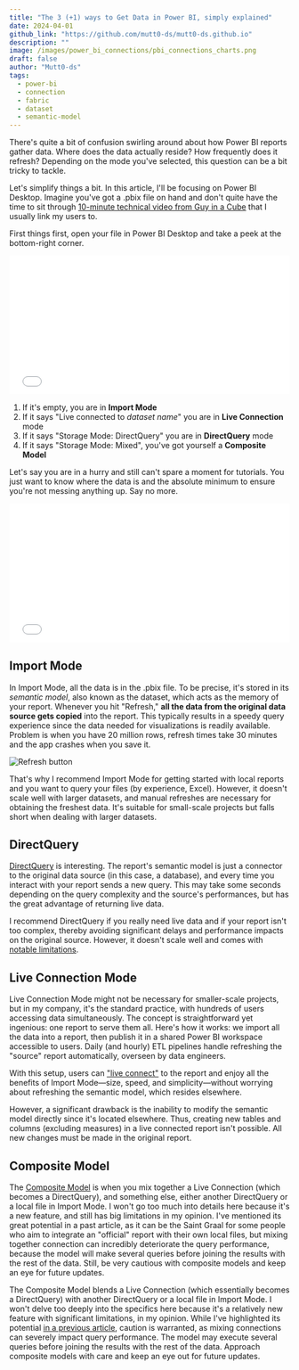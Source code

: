 ```yaml
---
title: "The 3 (+1) ways to Get Data in Power BI, simply explained"
date: 2024-04-01
github_link: "https://github.com/mutt0-ds/mutt0-ds.github.io"
description: ""
image: /images/power_bi_connections/pbi_connections_charts.png
draft: false
author: "Mutt0-ds"
tags:
  - power-bi
  - connection
  - fabric
  - dataset
  - semantic-model
---
```


There's quite a bit of confusion swirling around about how Power BI reports gather data. Where does the data actually reside? How frequently does it refresh? Depending on the mode you've selected, this question can be a bit tricky to tackle.

Let's simplify things a bit. In this article, I'll be focusing on Power BI Desktop. Imagine you've got a .pbix file on hand and don't quite have the time to sit through [10-minute technical video from Guy in a Cube](https://www.youtube.com/watch?v=-ip7mKUdwRg) that I usually link my users to.

First things first, open your file in Power BI Desktop and take a peek at the bottom-right corner.

<div style="max-width: 2303px; margin-bottom:3%"><div style="left: 0; width: 100%; height: 0; position: relative; padding-bottom: 49.4528%;"><iframe src="//iframely.net/ER7G3PL" style="top: 0; left: 0; width: 100%; height: 100%; position: absolute; border: 0;" allowfullscreen></iframe></div></div>

1. If it's empty, you are in **Import Mode**
2. If it says "Live connected to _dataset name_" you are in **Live Connection** mode
3. If it says "Storage Mode: DirectQuery" you are in **DirectQuery** mode
4. If it says "Storage Mode: Mixed", you've got yourself a **Composite Model**

Let's say you are in a hurry and still can't spare a moment for tutorials. You just want to know where the data is and the absolute minimum to ensure you're not messing anything up. Say no more.

<div style="max-width: 2303px; margin-bottom:3%"><div style="left: 0; width: 100%; height: 0; position: relative; padding-bottom: 49.4528%;"><iframe src="//iframely.net/lwXu3yn" style="top: 0; left: 0; width: 100%; height: 100%; position: absolute; border: 0;" allowfullscreen></iframe></div></div>

## Import Mode

In Import Mode, all the data is in the .pbix file.
To be precise, it's stored in its _semantic model_, also known as the dataset, which acts as the memory of your report. Whenever you hit "Refresh," **all the data from the original data source gets copied** into the report. This typically results in a speedy query experience since the data needed for visualizations is readily available. Problem is when you have 20 million rows, refresh times take 30 minutes and the app crashes when you save it.

![Refresh button](https://nexacu.com.au/media/old-blog/2019-04-Power-BI-Data-Refresh-Button.png)

That's why I recommend Import Mode for getting started with local reports and you want to query your files (by experience, Excel). However, it doesn't scale well with larger datasets, and manual refreshes are necessary for obtaining the freshest data. It's suitable for small-scale projects but falls short when dealing with larger datasets.

## DirectQuery

[DirectQuery](https://learn.microsoft.com/it-it/power-bi/connect-data/desktop-use-directquery) is interesting.
The report's semantic model is just a connector to the original data source (in this case, a database), and every time you interact with your report sends a new query. This may take some seconds depending on the query complexity and the source's performances, but has the great advantage of returning live data.

I recommend DirectQuery if you really need live data and if your report isn't too complex, thereby avoiding significant delays and performance impacts on the original source. However, it doesn't scale well and comes with [notable limitations](https://learn.microsoft.com/en-us/power-bi/connect-data/desktop-use-directquery#considerations-and-limitations).

## Live Connection Mode

Live Connection Mode might not be necessary for smaller-scale projects, but in my company, it's the standard practice, with hundreds of users accessing data simultaneously. The concept is straightforward yet ingenious: one report to serve them all.
Here's how it works: we import all the data into a report, then publish it in a shared Power BI workspace accessible to users. Daily (and hourly) ETL pipelines handle refreshing the "source" report automatically, overseen by data engineers.

With this setup, users can ["live connect"](https://learn.microsoft.com/en-us/power-bi/connect-data/desktop-report-lifecycle-datasets) to the report and enjoy all the benefits of Import Mode—size, speed, and simplicity—without worrying about refreshing the semantic model, which resides elsewhere.

However, a significant drawback is the inability to modify the semantic model directly since it's located elsewhere. Thus, creating new tables and columns (excluding measures) in a live connected report isn't possible. All new changes must be made in the original report.

## Composite Model

The [Composite Model](https://learn.microsoft.com/en-us/power-bi/transform-model/desktop-composite-models) is when you mix together a Live Connection (which becomes a DirectQuery), and something else, either another DirectQuery or a local file in Import Mode.
I won't go too much into details here because it's a new feature, and still has big limitations in my opinion. I've mentioned its great potential in a past article, as it can be the Saint Graal for some people who aim to integrate an "official" report with their own local files, but mixing together connection can incredibly deteriorate the query performance, because the model will make several queries before joining the results with the rest of the data. Still, be very cautious with composite models and keep an eye for future updates.

The Composite Model blends a Live Connection (which essentially becomes a DirectQuery) with another DirectQuery or a local file in Import Mode. I won't delve too deeply into the specifics here because it's a relatively new feature with significant limitations, in my opinion. While I've highlighted its potential [in a previous article](https://mutt0-ds.github.io/posts/2023/03/what-power-bi-is-missing/), caution is warranted, as mixing connections can severely impact query performance. The model may execute several queries before joining the results with the rest of the data. Approach composite models with care and keep an eye out for future updates.
